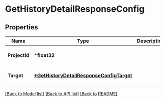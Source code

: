 # GetHistoryDetailResponseConfig

## Properties
Name | Type | Description | Notes
------------ | ------------- | ------------- | -------------
**ProjectId** | ***float32** |  | [optional] [default to null]
**Target** | **[*GetHistoryDetailResponseConfigTarget](GetHistoryDetailResponseConfigTarget.md)** |  | [optional] [default to null]

[[Back to Model list]](../README.md#documentation-for-models) [[Back to API list]](../README.md#documentation-for-api-endpoints) [[Back to README]](../README.md)


